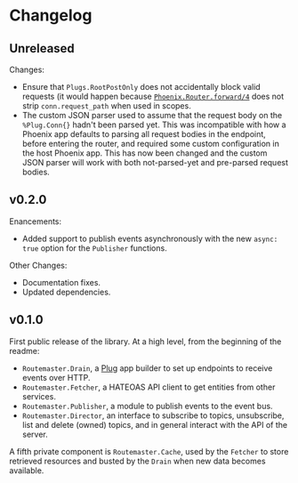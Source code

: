 # Changelog

## Unreleased

Changes:

* Ensure that `Plugs.RootPostOnly` does not accidentally block valid requests (it would happen because [`Phoenix.Router.forward/4`](https://hexdocs.pm/phoenix/Phoenix.Router.html#forward/4) does not strip `conn.request_path` when used in scopes.
* The custom JSON parser used to assume that the request body on the `%Plug.Conn{}` hadn't been parsed yet. This was incompatible with how a Phoenix app defaults to parsing all request bodies in the endpoint, before entering the router, and required some custom configuration in the host Phoenix app. This has now been changed and the custom JSON parser will work with both not-parsed-yet and pre-parsed request bodies.

## v0.2.0

Enancements:

* Added support to publish events asynchronously with the new `async: true` option for the `Publisher` functions.

Other Changes:

* Documentation fixes.
* Updated dependencies.

## v0.1.0

First public release of the library.
At a high level, from the beginning of the readme:

* `Routemaster.Drain`, a [Plug](https://github.com/elixir-lang/plug) app builder to set up endpoints to receive events over HTTP.
* `Routemaster.Fetcher`, a HATEOAS API client to get entities from other services.
* `Routemaster.Publisher`, a module to publish events to the event bus.
* `Routemaster.Director`, an interface to subscribe to topics, unsubscribe, list and delete (owned) topics, and in general interact with the API of the server.

A fifth private component is `Routemaster.Cache`, used by the `Fetcher` to store retrieved resources and busted by the `Drain` when new data becomes available.

